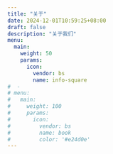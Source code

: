 ```yaml
---
title: "关于"
date: 2024-12-01T10:59:25+08:00
draft: false
description: "关于我们"
menu:
  main:
    weight: 50
    params:
      icon:
        vendor: bs
        name: info-square
#  - 
# menu:
#   main:
#     weight: 100
#     params:
#       icon:
#         vendor: bs
#         name: book
#         color: '#e24d0e'
---
```

